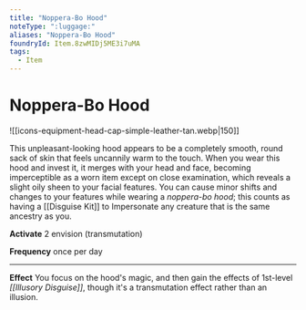 ```yaml
---
title: "Noppera-Bo Hood"
noteType: ":luggage:"
aliases: "Noppera-Bo Hood"
foundryId: Item.8zwMIDj5ME3i7uMA
tags:
  - Item
---
```


# Noppera-Bo Hood
![[icons-equipment-head-cap-simple-leather-tan.webp|150]]

This unpleasant-looking hood appears to be a completely smooth, round sack of skin that feels uncannily warm to the touch. When you wear this hood and invest it, it merges with your head and face, becoming imperceptible as a worn item except on close examination, which reveals a slight oily sheen to your facial features. You can cause minor shifts and changes to your features while wearing a _noppera-bo hood_; this counts as having a [[Disguise Kit]] to Impersonate any creature that is the same ancestry as you.

**Activate** 2 envision (transmutation)

**Frequency** once per day

* * *

**Effect** You focus on the hood's magic, and then gain the effects of 1st-level _[[Illusory Disguise]]_, though it's a transmutation effect rather than an illusion.
